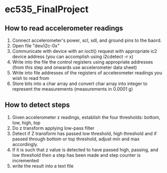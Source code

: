 # ec535_FinalProject
## How to read accelerometer readings
1) Connect accelerometer's power, scl, sdl, and ground pins to the baord.
2) Open file "dev/i2c-0x"
3) Communicate with device with an ioctl() request with appropriate ic2 device address (you can accomplish using i2cdetect -r x)
4) Write into the file the control registers using appropriate addresses (from this step and onwards use accelerometer data sheet)
5) Write into file addresses of the registers of accelerometer readings you wish to read from
6) Store bits into a char array and convert char array into integer to represent the measurements (measurements in 0.0001 g)

## How to detect steps
1) Given accelerometer z readings, establish the four thresholds: bottom, low, high, top
2) Do z transform applying low-pass filter 
3) Detect if Z transform has passed low threshold, high threshold and if passed through bottom or top threshold, adjust min and max accordingly.
4) If it is such that z value is detected to have passed high, passing, and low threshold then a step has been made and step counter is incremented
5) write the result into a text file 
